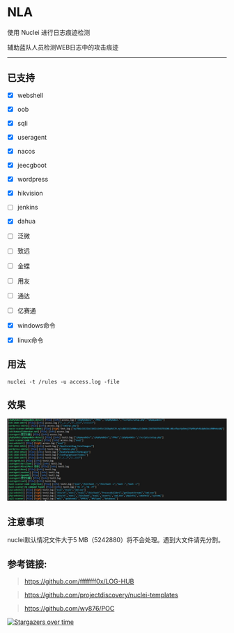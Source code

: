# NLA

使用 Nuclei 进行日志痕迹检测

辅助蓝队人员检测WEB日志中的攻击痕迹

---
## 已支持
- [x] webshell
- [x] oob
- [x] sqli
- [x] useragent
- [x] nacos
- [x] jeecgboot
- [x] wordpress
- [x] hikvision
- [ ] jenkins
- [x] dahua
- [ ] 泛微
- [ ] 致远
- [ ] 金蝶
- [ ] 用友
- [ ] 通达
- [ ] 亿赛通
- [x] windows命令
- [x] linux命令


## 用法
```
nuclei -t /rules -u access.log -file
```
## 效果
![image](img/img1.png)

## 注意事项
nuclei默认情况文件大于5 MB（5242880）将不会处理。遇到大文件请先分割。


## 参考链接:
> https://github.com/ffffffff0x/LOG-HUB

> https://github.com/projectdiscovery/nuclei-templates

> https://github.com/wy876/POC


[![Stargazers over time](https://starchart.cc/ahisec/nla.svg?variant=adaptive)](https://starchart.cc/ahisec/nla)